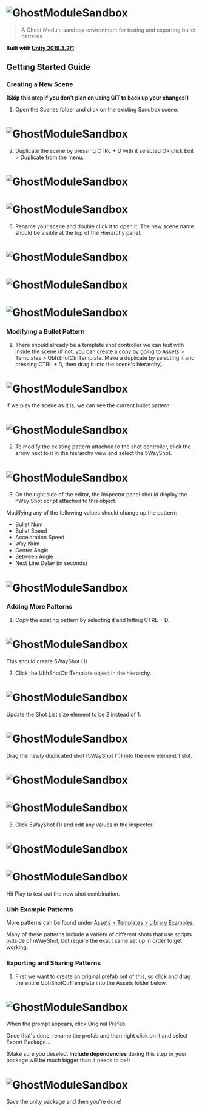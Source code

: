 
# ![GhostModuleSandbox](https://github.com/Joshalexjacobs/ghost-module-sandbox/blob/master/Assets/Other/logo.png)

> A Ghost Module sandbox environment for testing and exporting bullet patterns

**Built with [Unity 2019.3.2f1](https://unity3d.com/unity/whats-new/2019.3.2)**

## Getting Started Guide


### Creating a New Scene

**(Skip this step if you don't plan on using GIT to back up your changes!)**

1. Open the Scenes folder and click on the existing Sandbox scene.

# ![GhostModuleSandbox](https://github.com/Joshalexjacobs/ghost-module-sandbox/blob/master/Assets/Other/01%20Creating%20a%20New%20Scene/step%201.png)

2. Duplicate the scene by pressing CTRL + D with it selected OR click Edit > Duplicate from the menu.

# ![GhostModuleSandbox](https://github.com/Joshalexjacobs/ghost-module-sandbox/blob/master/Assets/Other/01%20Creating%20a%20New%20Scene/step%202.png)
# ![GhostModuleSandbox](https://github.com/Joshalexjacobs/ghost-module-sandbox/blob/master/Assets/Other/01%20Creating%20a%20New%20Scene/step%203.png)

3. Rename your scene and double click it to open it. The new scene name should be visible at the top of the Hierarchy panel.

# ![GhostModuleSandbox](https://github.com/Joshalexjacobs/ghost-module-sandbox/blob/master/Assets/Other/01%20Creating%20a%20New%20Scene/step%204.png)
# ![GhostModuleSandbox](https://github.com/Joshalexjacobs/ghost-module-sandbox/blob/master/Assets/Other/01%20Creating%20a%20New%20Scene/step%205.png)
# ![GhostModuleSandbox](https://github.com/Joshalexjacobs/ghost-module-sandbox/blob/master/Assets/Other/01%20Creating%20a%20New%20Scene/step%206.png)


### Modifying a Bullet Pattern

1. There should already be a template shot controller we can test with inside the scene
(if not, you can create a copy by going to Assets > Templates > UbhShotCtrlTemplate. Make a duplicate by selecting it and pressing CTRL + D, then drag it into the scene's hierarchy).

# ![GhostModuleSandbox](https://github.com/Joshalexjacobs/ghost-module-sandbox/blob/master/Assets/Other/02%20Modifying%20a%20Bullet%20Pattern/step%201.png)

If we play the scene as it is, we can see the current bullet pattern.

# ![GhostModuleSandbox](https://github.com/Joshalexjacobs/ghost-module-sandbox/blob/master/Assets/Other/02%20Modifying%20a%20Bullet%20Pattern/step%202.png)

2. To modify the existing pattern attached to the shot controller, click the arrow next to it in the hierarchy view and select the 5WayShot.

# ![GhostModuleSandbox](https://github.com/Joshalexjacobs/ghost-module-sandbox/blob/master/Assets/Other/02%20Modifying%20a%20Bullet%20Pattern/step%203.png)

3. On the right side of the editor, the Inspector panel should display the nWay Shot script attached to this object. 

Modifying any of the following values should change up the pattern:
- Bullet Num
- Bullet Speed
- Accelaration Speed
- Way Num
- Center Angle
- Between Angle
- Next Line Delay (in seconds)

# ![GhostModuleSandbox](https://github.com/Joshalexjacobs/ghost-module-sandbox/blob/master/Assets/Other/02%20Modifying%20a%20Bullet%20Pattern/step%204.png)


### Adding More Patterns

1. Copy the existing pattern by selecting it and hitting CTRL + D.

# ![GhostModuleSandbox](https://github.com/Joshalexjacobs/ghost-module-sandbox/blob/master/Assets/Other/03%20Adding%20More%20Patterns/step%201.png)

This should create 5WayShot (1)

2. Click the UbhShotCtrlTemplate object in the hierarchy.

# ![GhostModuleSandbox](https://github.com/Joshalexjacobs/ghost-module-sandbox/blob/master/Assets/Other/03%20Adding%20More%20Patterns/step%202.png)

Update the Shot List size element to be 2 instead of 1.

# ![GhostModuleSandbox](https://github.com/Joshalexjacobs/ghost-module-sandbox/blob/master/Assets/Other/03%20Adding%20More%20Patterns/step%203.png)

Drag the newly duplicated shot (5WayShot (1)) into the new element 1 slot.

# ![GhostModuleSandbox](https://github.com/Joshalexjacobs/ghost-module-sandbox/blob/master/Assets/Other/03%20Adding%20More%20Patterns/step%204.png)
# ![GhostModuleSandbox](https://github.com/Joshalexjacobs/ghost-module-sandbox/blob/master/Assets/Other/03%20Adding%20More%20Patterns/step%205.png)

3. Click 5WayShot (1) and edit any values in the inspector.

# ![GhostModuleSandbox](https://github.com/Joshalexjacobs/ghost-module-sandbox/blob/master/Assets/Other/03%20Adding%20More%20Patterns/step%206.png)

# ![GhostModuleSandbox](https://github.com/Joshalexjacobs/ghost-module-sandbox/blob/master/Assets/Other/03%20Adding%20More%20Patterns/step%207.png)

Hit Play to test out the new shot combination.


### Ubh Example Patterns

More patterns can be found under [Assets > Templates > Library Examples](https://github.com/Joshalexjacobs/ghost-module-sandbox/tree/master/Assets/Templates/Library%20Examples).

Many of these patterns include a variety of different shots that use scripts outside of nWayShot, but require the exact same set up in order to get working.


### Exporting and Sharing Patterns

1. First we want to create an original prefab out of this, so click and drag the entire UbhShotCtrlTemplate into the Assets folder below.

# ![GhostModuleSandbox](https://github.com/Joshalexjacobs/ghost-module-sandbox/blob/master/Assets/Other/04%20Exporting%20and%20Sharing%20Patterns/step%201.gif)

When the prompt appears, click Original Prefab.

Once that's done, rename the prefab and then right click on it and select Export Package...

(Make sure you deselect **Include dependencies** during this step or your package will be much bigger than it needs to be!)

# ![GhostModuleSandbox](https://github.com/Joshalexjacobs/ghost-module-sandbox/blob/master/Assets/Other/04%20Exporting%20and%20Sharing%20Patterns/step%202.gif)

Save the unity package and then you're done!
